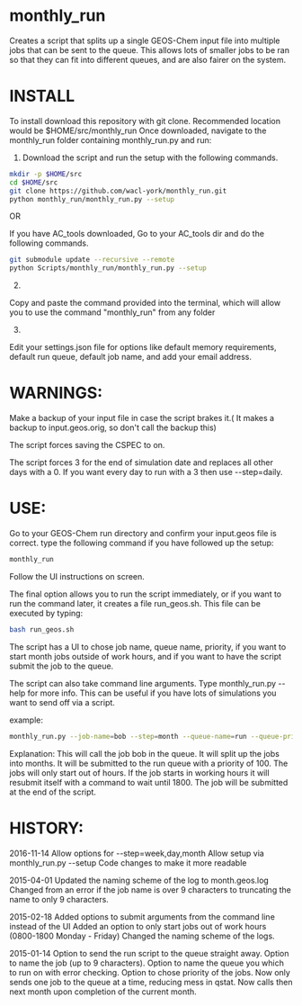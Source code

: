 monthly_run
===========

Creates a script that splits up a single GEOS-Chem input file into multiple jobs that can be sent to the queue.
This allows lots of smaller jobs to be ran so that they can fit into different queues, and are also fairer on the system.


INSTALL
==================================================

To install download this repository with git clone. Recommended location would be $HOME/src/monthly_run
Once downloaded, navigate to the monthly_run folder containing monthly_run.py and run:

1) Download the script and run the setup with the following commands.

```bash
mkdir -p $HOME/src
cd $HOME/src
git clone https://github.com/wacl-york/monthly_run.git
python monthly_run/monthly_run.py --setup
```

OR

If you have AC_tools downloaded, Go to your AC_tools dir and do the following commands.

```bash
git submodule update --recursive --remote
python Scripts/monthly_run/monthly_run.py --setup
```

2)
Copy and paste the command provided into the terminal, which will allow you to use the command "monthly_run" from any folder

3)
Edit your settings.json file for options like default memory requirements, default run queue, default job name, and add your email address.


WARNINGS:
==================================================

Make a backup of your input file in case the script brakes it.( It makes a backup to input.geos.orig, so don't call the backup this)

The script forces saving the CSPEC to on.

The script forces 3 for the end of simulation date and replaces all other days with a 0. If you want every day to run with a 3 then use --step=daily.


USE:
==================================================

Go to your GEOS-Chem run directory and confirm your input.geos file is correct.
type the following command if you have followed up the setup:

```bash
monthly_run
```

Follow the UI instructions on screen.

The final option allows you to run the script immediately, or if you want to run the command later, it creates a file run_geos.sh. This file can be executed by typing:

```bash
bash run_geos.sh
```

The script has a UI to chose job name, queue name, priority, if you want to start month jobs outside of work hours, and if you want to have the script submit the job to the queue.

The script can also take command line arguments. Type monthly_run.py --help for more info.
This can be useful if you have lots of simulations you want to send off via a script.

example:
```bash
monthly_run.py --job-name=bob --step=month --queue-name=run --queue-priority=100 --out-of-hours=yes --submit=yes
```
Explanation:
This will call the job bob in the queue. It will split up the jobs into months. It will be submitted to the run queue with a priority of 100. The jobs will only start out of hours. If the job starts in working hours it will resubmit itself with a command to wait until 1800. The job will be submitted at the end of the script.



HISTORY:
==================================================

2016-11-14
Allow options for --step=week,day,month
Allow setup via monthly_run.py --setup
Code changes to make it more readable


2015-04-01
Updated the naming scheme of the log to month.geos.log
Changed from an error if the job name is over 9 characters to truncating the name to only 9 characters.

2015-02-18
Added options to submit arguments from the command line instead of the UI
Added an option to only start jobs out of work hours (0800-1800 Monday - Friday)
Changed the naming scheme of the logs.

2015-01-14
Option to send the run script to the queue straight away.
Option to name the job (up to 9 characters).
Option to name the queue you which to run on with error checking.
Option to chose priority of the jobs.
Now only sends one job to the queue at a time, reducing mess in qstat. Now calls then next month upon completion of the current month.





